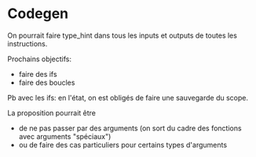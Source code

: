 Codegen
=======

On pourrait faire type_hint dans tous les inputs et outputs de toutes les instructions.

Prochains objectifs:
* faire des ifs
* faire des boucles

Pb avec les ifs: en l'état, on est obligés de faire une sauvegarde du scope.

La proposition pourrait être 
* de ne pas passer par des arguments (on sort du cadre des fonctions avec arguments "spéciaux")
* ou de faire des cas particuliers pour certains types d'arguments